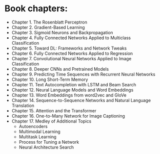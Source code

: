 # Book chapters:
- Chapter 1. The Rosenblatt Perceptron
- Chapter 2. Gradient-Based Learning
- Chapter 3. Sigmoid Neurons and Backpropagation
- Chapter 4. Fully Connected Networks Applied to Multiclass Classification
- Chapter 5. Toward DL: Frameworks and Network Tweaks
- Chapter 6. Fully Connected Networks Applied to Regression
- Chapter 7. Convolutional Neural Networks Applied to Image Classification
- Chapter 8. Deeper CNNs and Pretrained Models
- Chapter 9. Predicting Time Sequences with Recurrent Neural Networks
- Chapter 10. Long Short-Term Memory
- Chapter 11. Text Autocompletion with LSTM and Beam Search
- Chapter 12. Neural Language Models and Word Embeddings
- Chapter 13. Word Embeddings from word2vec and GloVe
- Chapter 14. Sequence-to-Sequence Networks and Natural Language Translation
- Chapter 15. Attention and the Transformer
- Chapter 16. One-to-Many Network for Image Captioning
- Chapter 17. Medley of Additional Topics
    - Autoencoders
    - Multimodal Learning
    - Multitask Learning
    - Process for Tuning a Network
    - Neural Architecture Search
